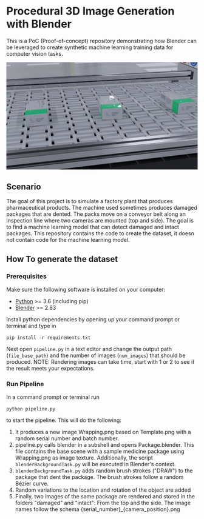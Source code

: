 # Procedural 3D Image Generation with Blender
This is a PoC (Proof-of-concept) repository demonstrating how Blender can be leveraged to create synthetic machine learning training data for computer vision tasks.

<img src="sample.png" width="800" />

## Scenario

The goal of this project is to simulate a factory plant that produces pharmaceutical products. The machine used sometimes produces damaged packages that are dented. The packs move on a conveyor belt along an inspection line where two cameras are mounted (top and side). The goal is to find a machine learning model that can detect damaged and intact packages. This repository contains the code to create the dataset, it doesn not contain code for the machine learning model.

## How To generate the dataset

### Prerequisites
Make sure the following software is installed on your computer:

- <a href="https://www.python.org/downloads/" target="_blank">Python</a> >= 3.6 (including pip)
- <a href="https://www.blender.org/download/">Blender</a> >= 2.83

Install python dependencies by opening up your command prompt or terminal and type in

  ```
  pip install -r requirements.txt
  ```

Next open `pipeline.py` in a text editor and change the output path (`file_base_path`) and the number of images (`num_images`) that should be produced. NOTE: Rendering images can take time, start with 1 or 2 to see if the result meets your expectations.

### Run Pipeline

In a command prompt or terminal run
  ```
  python pipeline.py
  ```
  
 to start the pipeline. This will do the following:
 
 1) It produces a new image Wrapping.png based on Template.png with a random serial number and batch number.
 2) pipeline.py calls blender in a subshell and opens Package.blender. This file contains the base scene with a sample medicine package using Wrapping.png as image texture. Additionally, the script `blenderBackgroundTask.py` will be executed in Blender's context.
 3) `blenderBackgroundTask.py` adds random brush strokes ("DRAW") to the package that dent the package. The brush strokes follow a random Bézier curve.
 4) Random variations to the location and rotation of the object are added
 5) Finally, two images of the same package are rendered and stored in the folders "damaged" and "intact": From the top and the side. The image names follow the schema {serial_number}_{camera_position}.png
